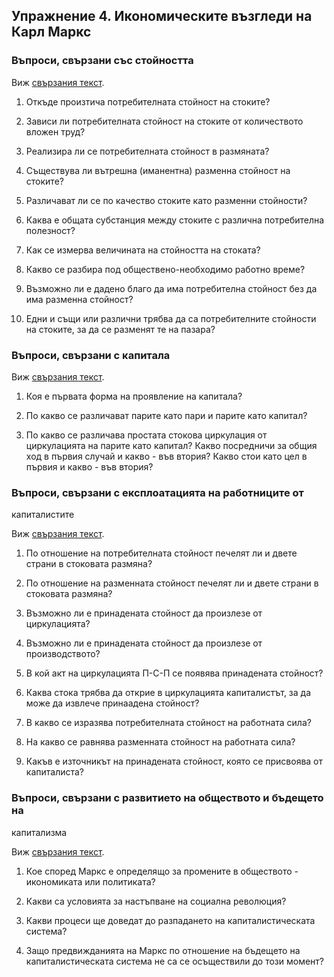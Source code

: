 ## Упражнение 4. Икономическите възгледи на Карл Маркс

### Въпроси, свързани със стойността

Виж [свързания текст](texts/marks-stojnost.html).

1. Откъде произтича потребителната стойност на стоките?

2. Зависи ли потребителната стойност на стоките от количеството
вложен труд?

3. Реализира ли се потребителната стойност в размяната?

4. Съществува ли вътрешна (иманентна) разменна стойност на
стоките?

5. Различават ли се по качество стоките като разменни
стойности?   

6. Каква е общата субстанция между стоките с различна
потребителна полезност?

7. Как се измерва величината на стойността на стоката?

8. Какво се разбира под обществено-необходимо работно време?

9. Възможно ли е дадено благо да има потребителна стойност без да
има разменна стойност?

10. Едни и същи или различни трябва да са потребителните
стойности на стоките, за да се разменят те на пазара?


### Въпроси, свързани с капитала

Виж [свързания текст](texts/marks-kapitala.html).

1. Коя е първата форма на проявление на капитала?

2. По какво се различават парите като пари и парите като капитал?

3. По какво се различава простата стокова циркулация от
циркулацията на парите като капитал? Какво посредничи за общия
ход в първия случай и какво - във втория? Какво стои като цел в
първия и какво - във втория?

### Въпроси, свързани с експлоатацията на работниците от
капиталистите

Виж [свързания текст](texts/marks-eksploataciq.html).

1. По отношение на потребителната стойност печелят ли и двете
страни в стоковата размяна?

2. По отношение на разменната стойност печелят ли и двете страни
в стоковата размяна?

3. Възможно ли е принадената стойност да произлезе от 
циркулацията?

4. Възможно ли е принадената стойност да произлезе от
производството?

5. В кой акт на циркулацията П-С-П се появява принадената
стойност?

6. Каква стока трябва да открие в циркулацията капиталистът, за
да може да извлече принаадена стойност?

7. В какво се изразява потребителната стойност на работната сила?

8. На какво се равнява разменната стойност на работната сила? 

9. Какъв е източникът на принадената стойност, която се присвоява
от капиталиста?  


### Въпроси, свързани с развитието на обществото и бъдещето на
капитализма

Виж [свързания текст](texts/marks-istoriq.html).

1. Кое според Маркс е определящо за промените в обществото -
икономиката или политиката?

2. Какви са условията за настъпване на социална революция?

3. Какви процеси ще доведат до разпадането на капиталистическата
система?

4. Защо предвижданията на Маркс по отношение на бъдещето на
капиталистическата система не са се осъществили до този момент? 
